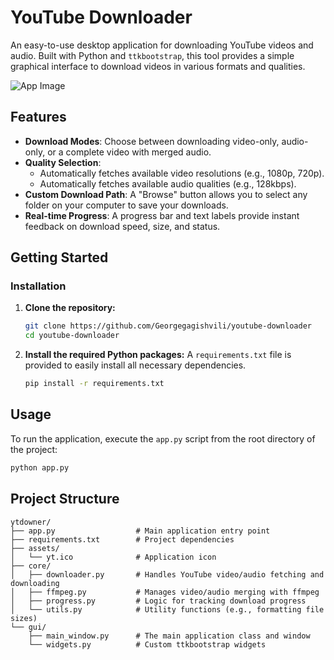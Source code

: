 # YouTube Downloader

An easy-to-use desktop application for downloading YouTube videos and audio.
Built with Python and `ttkbootstrap`, this tool provides a simple graphical interface to download videos in various formats and qualities.

![App Image](https://i.imgur.com/LTNAWV0.png)

## Features

- **Download Modes**: Choose between downloading video-only, audio-only, or a complete video with merged audio.
- **Quality Selection**:
  - Automatically fetches available video resolutions (e.g., 1080p, 720p).
  - Automatically fetches available audio qualities (e.g., 128kbps).
- **Custom Download Path**: A "Browse" button allows you to select any folder on your computer to save your downloads.
- **Real-time Progress**: A progress bar and text labels provide instant feedback on download speed, size, and status.

## Getting Started

### Installation

1.  **Clone the repository:**

    ```bash
    git clone https://github.com/Georgegagishvili/youtube-downloader
    cd youtube-downloader
    ```

2.  **Install the required Python packages:**
    A `requirements.txt` file is provided to easily install all necessary dependencies.
    ```bash
    pip install -r requirements.txt
    ```

## Usage

To run the application, execute the `app.py` script from the root directory of the project:

```bash
python app.py
```

## Project Structure

```
ytdowner/
├── app.py                  # Main application entry point
├── requirements.txt        # Project dependencies
├── assets/
│   └── yt.ico              # Application icon
├── core/
│   ├── downloader.py       # Handles YouTube video/audio fetching and downloading
│   ├── ffmpeg.py           # Manages video/audio merging with ffmpeg
│   ├── progress.py         # Logic for tracking download progress
│   └── utils.py            # Utility functions (e.g., formatting file sizes)
└── gui/
    ├── main_window.py      # The main application class and window
    └── widgets.py          # Custom ttkbootstrap widgets
```